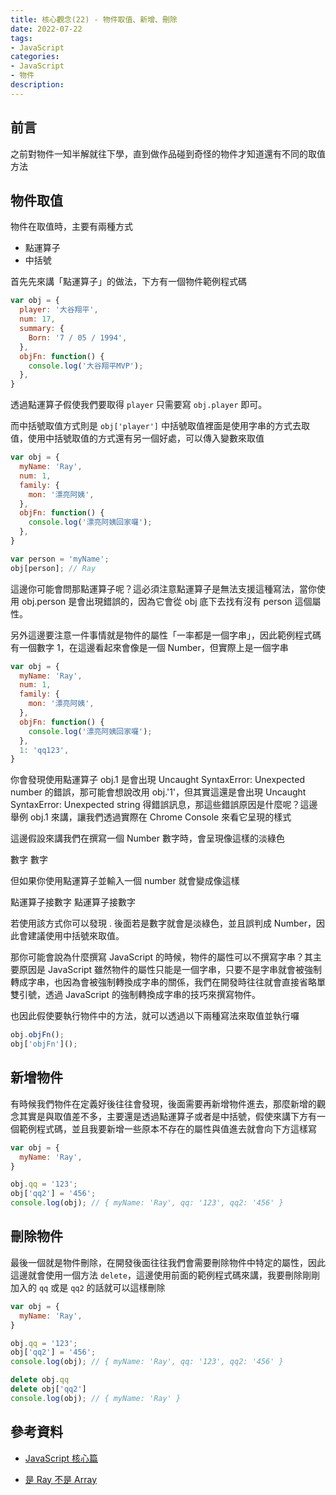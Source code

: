 ```yaml
---
title: 核心觀念(22) - 物件取值、新增、刪除
date: 2022-07-22
tags:
- JavaScript
categories:
- JavaScript
- 物件
description:
---
```


## 前言

之前對物件一知半解就往下學，直到做作品碰到奇怪的物件才知道還有不同的取值方法

## 物件取值

物件在取值時，主要有兩種方式

- 點運算子
- 中括號

首先先來講「點運算子」的做法，下方有一個物件範例程式碼

```javascript
var obj = {
  player: '大谷翔平',
  num: 17,
  summary: {
    Born: '7 / 05 / 1994',
  },
  objFn: function() {
    console.log('大谷翔平MVP');
  },
}
```

透過點運算子假使我們要取得 `player` 只需要寫 `obj.player` 即可。

而中括號取值方式則是 `obj['player']` 中括號取值裡面是使用字串的方式去取值，使用中括號取值的方式還有另一個好處，可以傳入變數來取值

```javascript
var obj = {
  myName: 'Ray',
  num: 1,
  family: {
    mon: '漂亮阿姨',
  },
  objFn: function() {
    console.log('漂亮阿姨回家囉');
  },
}

var person = 'myName';
obj[person]; // Ray
```

這邊你可能會問那點運算子呢？這必須注意點運算子是無法支援這種寫法，當你使用 obj.person 是會出現錯誤的，因為它會從 obj 底下去找有沒有 person 這個屬性。

另外這邊要注意一件事情就是物件的屬性「一率都是一個字串」，因此範例程式碼有一個數字 1，在這邊看起來會像是一個 Number，但實際上是一個字串


```javascript
var obj = {
  myName: 'Ray',
  num: 1,
  family: {
    mon: '漂亮阿姨',
  },
  objFn: function() {
    console.log('漂亮阿姨回家囉');
  },
  1: 'qq123',
}

```

你會發現使用點運算子 obj.1 是會出現 Uncaught SyntaxError: Unexpected number 的錯誤，那可能會想說改用 obj.'1'，但其實這還是會出現 Uncaught SyntaxError: Unexpected string 得錯誤訊息，那這些錯誤原因是什麼呢？這邊舉例 obj.1 來講，讓我們透過實際在 Chrome Console 來看它呈現的樣式

這邊假設來講我們在撰寫一個 Number 數字時，會呈現像這樣的淡綠色

數字
數字


但如果你使用點運算子並輸入一個 number 就會變成像這樣

點運算子接數字
點運算子接數字


若使用該方式你可以發現 . 後面若是數字就會是淡綠色，並且誤判成 Number，因此會建議使用中括號來取值。

那你可能會說為什麼撰寫 JavaScript 的時候，物件的屬性可以不撰寫字串？其主要原因是 JavaScript 雖然物件的屬性只能是一個字串，只要不是字串就會被強制轉成字串，也因為會被強制轉換成字串的關係，我們在開發時往往就會直接省略單雙引號，透過 JavaScript 的強制轉換成字串的技巧來撰寫物件。

也因此假使要執行物件中的方法，就可以透過以下兩種寫法來取值並執行囉

```javascript
obj.objFn();
obj['objFn']();
```

## 新增物件

有時候我們物件在定義好後往往會發現，後面需要再新增物件進去，那麼新增的觀念其實是與取值差不多，主要還是透過點運算子或者是中括號，假使來講下方有一個範例程式碼，並且我要新增一些原本不存在的屬性與值進去就會向下方這樣寫

```javascript
var obj = {
  myName: 'Ray',
}

obj.qq = '123';
obj['qq2'] = '456';
console.log(obj); // { myName: 'Ray', qq: '123', qq2: '456' }
```

## 刪除物件

最後一個就是物件刪除，在開發後面往往我們會需要刪除物件中特定的屬性，因此這邊就會使用一個方法 `delete`，這邊使用前面的範例程式碼來講，我要刪除剛剛加入的 `qq` 或是 `qq2` 的話就可以這樣刪除

```javascript
var obj = {
  myName: 'Ray',
}

obj.qq = '123';
obj['qq2'] = '456';
console.log(obj); // { myName: 'Ray', qq: '123', qq2: '456' }

delete obj.qq
delete obj['qq2']
console.log(obj); // { myName: 'Ray' }

```


## 參考資料
- [JavaScript 核心篇](https://www.hexschool.com/courses/js-core.html)

- [是 Ray 不是 Array](https://israynotarray.com/javascript/20200718/1499259613/)